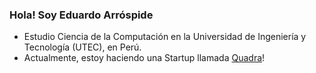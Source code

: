 ### Hola! Soy Eduardo Arróspide

- Estudio Ciencia de la Computación en la Universidad de Ingeniería y Tecnología (UTEC), en Perú.
- Actualmente, estoy haciendo una Startup llamada [Quadra](quadra.com.pe)!

